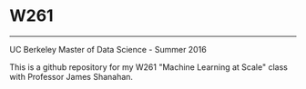 # W261
---
UC Berkeley Master of Data Science - Summer 2016

This is a github repository for my W261 "Machine Learning at Scale" class with Professor James Shanahan.  


